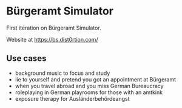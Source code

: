 # Bürgeramt Simulator

First iteration on Bürgeramt Simulator.

Website at https://bs.dist0rtion.com/

## Use cases

- background music to focus and study
- lie to yourself and pretend you got an appointment at Bürgeramt
- when you travel abroad and you miss German Bureaucracy
- roleplaying in German playrooms for those with an amtkink
- exposure therapy for Ausländerbehördeangst
